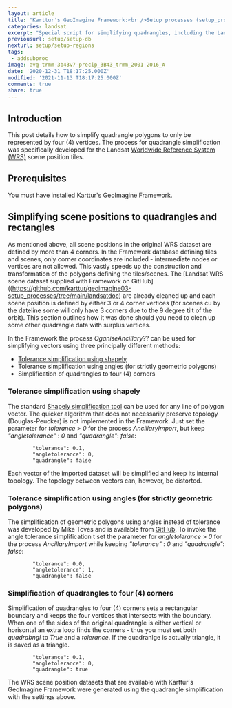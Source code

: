 ```yaml
---
layout: article
title: "Karttur's GeoImagine Framework:<br />Setup processes (setup_processes)<br />Simplify Landsat WRS polygons"
categories: landsat
excerpt: "Special script for simplifying quadrangles, including the Landsat WRS scene polygons"
previousurl: setup/setup-db
nexturl: setup/setup-regions
tags:
 - addsubproc
image: avg-trmm-3b43v7-precip_3B43_trmm_2001-2016_A
date: '2020-12-31 T18:17:25.000Z'
modified: '2021-11-13 T18:17:25.000Z'
comments: true
share: true
---
```

<script src="https://karttur.github.io/common/assets/js/karttur/togglediv.js"></script>

## Introduction

This post details how to simplify quadrangle polygons to only be represented by four (4) vertices. The process for quadrangle simplification was specifically developed for the Landsat [Worldwide Reference System (WRS)](https://landsat.gsfc.nasa.gov/about/worldwide-reference-system) scene position tiles.

## Prerequisites

You must have installed Karttur's GeoImagine Framework.

## Simplifying scene positions to quadrangles and rectangles

As mentioned above, all scene positions in the original WRS dataset are defined by more than 4 corners. In the Framework database defining tiles and scenes, only corner coordinates are included - intermediate nodes or vertices are not allowed. This vastly speeds up the construction and transformation of the polygons defining the tiles/scenes. The [Landsat WRS scene dataset supplied with Framework on GitHub]((https://github.com/karttur/geoimagine03-setup_processes/tree/main/landsatdoc) are already cleaned up and each scene position is defined by either 3 or 4 corner vertices (for scenes cu by the dateline some will only have 3 corners due to the 9 degree tilt of the orbit). This section outlines how it was done should you need to clean up some other quadrangle data with surplus vertices.

In the Framework the process _OganiseAncillary_?? can be used for simplifying vectors using three principally different methods:

- [Tolerance simplification using shapely](https://shapely.readthedocs.io/en/stable/manual.html#object.simplify)
- Tolerance simplification using angles (for strictly geometric polygons)
- Simplification of quadrangles to four (4) corners

### Tolerance simplification using shapely

The standard [Shapely simplification tool](https://shapely.readthedocs.io/en/stable/manual.html#object.simplify) can be used for any line of polygon vector. The quicker algorithm that does not necessarily preserve topology (Douglas-Peucker) is not implemented in the Framework. Just set the parameter for _tolerance_ > _0_ for the process _AncillaryImport_, but keep _"angletolerance"_ : _0_ and _"quadrangle"_: _false_:

```
        "tolerance": 0.1,
        "angletolerance": 0,
        "quadrangle": false
```

Each vector of the imported dataset will be simplified and keep its internal topology. The topology between vectors can, however, be distorted.

### Tolerance simplification using angles (for strictly geometric polygons)

The simplification of geometric polygons using angles instead of tolerance was developed by Mike Toves and is available from [GitHub](https://github.com/Toblerity/Shapely/issues/1046). To invoke the angle tolerance simplification t set the parameter for _angletolerance_ > _0_ for the process _AncillaryImport_ while keeping _"tolerance"_ : _0_ and _"quadrangle"_: _false_:

```
        "tolerance": 0.0,
        "angletolerance": 1,
        "quadrangle": false
```

### Simplification of quadrangles to four (4) corners

Simplification of quadrangles to four (4) corners sets a rectangular boundary and keeps the four vertices that intersects with the boundary. When one of the sides of the original quadrangle is either vertical or horisontal an extra loop finds the corners - thus you must set both _quadrabngl_ to _True_ and a _tolerance_. If the quadranlge is actually triangle, it is saved as a triangle.

```
        "tolerance": 0.1,
        "angletolerance": 0,
        "quadrangle": true
```
The WRS scene position datasets that are available with Karttur´s GeoImagine Framework were generated using the quadrangle simplification with the settings above.
